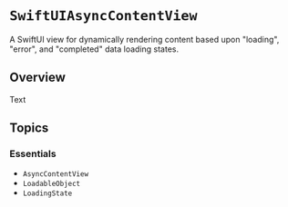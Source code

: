 # ``SwiftUIAsyncContentView``

A SwiftUI view for dynamically rendering content based upon "loading", "error", and "completed" data loading states.

## Overview

<!--@START_MENU_TOKEN@-->Text<!--@END_MENU_TOKEN@-->

## Topics

### Essentials

- ``AsyncContentView``
- ``LoadableObject``
- ``LoadingState``
